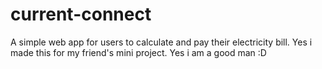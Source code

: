 # current-connect

A simple web app for users to calculate and pay their electricity bill. Yes i made this for my friend's mini project. Yes i am a good man :D
